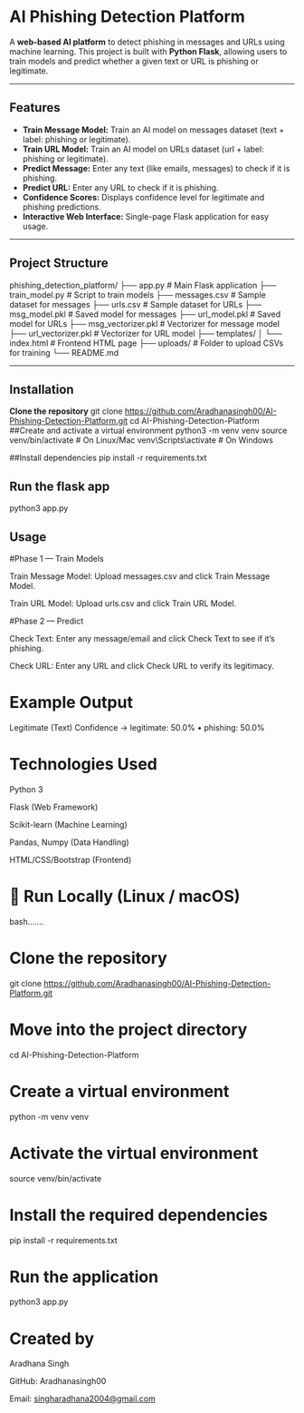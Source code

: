 # AI Phishing Detection Platform

A **web-based AI platform** to detect phishing in messages and URLs using machine learning. This project is built with **Python Flask**, allowing users to train models and predict whether a given text or URL is phishing or legitimate.

---

## Features

- **Train Message Model:** Train an AI model on messages dataset (text + label: phishing or legitimate).  
- **Train URL Model:** Train an AI model on URLs dataset (url + label: phishing or legitimate).  
- **Predict Message:** Enter any text (like emails, messages) to check if it is phishing.  
- **Predict URL:** Enter any URL to check if it is phishing.  
- **Confidence Scores:** Displays confidence level for legitimate and phishing predictions.  
- **Interactive Web Interface:** Single-page Flask application for easy usage.

---

## Project Structure

phishing_detection_platform/
├── app.py # Main Flask application
├── train_model.py # Script to train models
├── messages.csv # Sample dataset for messages
├── urls.csv # Sample dataset for URLs
├── msg_model.pkl # Saved model for messages
├── url_model.pkl # Saved model for URLs
├── msg_vectorizer.pkl # Vectorizer for message model
├── url_vectorizer.pkl # Vectorizer for URL model
├── templates/
│ └── index.html # Frontend HTML page
├── uploads/ # Folder to upload CSVs for training
└── README.md

---

## Installation
 **Clone the repository**
git clone https://github.com/Aradhanasingh00/AI-Phishing-Detection-Platform.git
cd AI-Phishing-Detection-Platform
##Create and activate a virtual environment
python3 -m venv venv
source venv/bin/activate       # On Linux/Mac
venv\Scripts\activate          # On Windows

##Install dependencies
pip install -r requirements.txt
## Run the flask app
python3 app.py
## Usage
#Phase 1 — Train Models

Train Message Model: Upload messages.csv and click Train Message Model.

Train URL Model: Upload urls.csv and click Train URL Model.

#Phase 2 — Predict

Check Text: Enter any message/email and click Check Text to see if it’s phishing.

Check URL: Enter any URL and click Check URL to verify its legitimacy.
# Example Output
Legitimate (Text)
Confidence → legitimate: 50.0% • phishing: 50.0%
# Technologies Used 
Python 3

Flask (Web Framework)

Scikit-learn (Machine Learning)

Pandas, Numpy (Data Handling)

HTML/CSS/Bootstrap (Frontend)

# 🚀 Run Locally (Linux / macOS)
bash.......
#  Clone the repository
git clone https://github.com/Aradhanasingh00/AI-Phishing-Detection-Platform.git

#  Move into the project directory
cd AI-Phishing-Detection-Platform

#  Create a virtual environment
python -m venv venv

#  Activate the virtual environment
source venv/bin/activate

#  Install the required dependencies
pip install -r requirements.txt

#  Run the application
python3 app.py

# Created by
Aradhana Singh 

GitHub: Aradhanasingh00

Email: singharadhana2004@gmail.com
